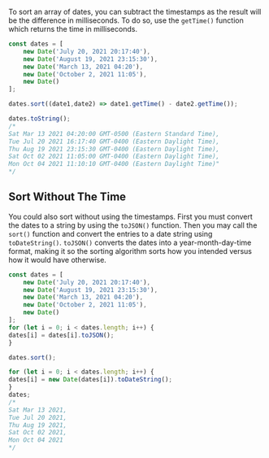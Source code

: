 To sort an array of dates, you can subtract the timestamps as the result will be the difference in milliseconds. To do so,
use the `getTime()` function which returns the time in milliseconds.

```javascript
const dates = [
    new Date('July 20, 2021 20:17:40'),
    new Date('August 19, 2021 23:15:30'),
    new Date('March 13, 2021 04:20'),
    new Date('October 2, 2021 11:05'),
    new Date()
];

dates.sort((date1,date2) => date1.getTime() - date2.getTime());

dates.toString();
/*
Sat Mar 13 2021 04:20:00 GMT-0500 (Eastern Standard Time),
Tue Jul 20 2021 16:17:40 GMT-0400 (Eastern Daylight Time),
Thu Aug 19 2021 23:15:30 GMT-0400 (Eastern Daylight Time),
Sat Oct 02 2021 11:05:00 GMT-0400 (Eastern Daylight Time),
Mon Oct 04 2021 11:10:10 GMT-0400 (Eastern Daylight Time)"
*/
```

## Sort Without The Time

You could also sort without using the timestamps. First you must convert the dates to a string by using the `toJSON()` function.
Then you may call the `sort()` function and convert the entries to a date string using `toDateString()`. `toJSON()` converts the dates
into a year-month-day-time format, making it so the sorting algorithm sorts how you intended versus how it would have otherwise.

```javascript
const dates = [
    new Date('July 20, 2021 20:17:40'),
    new Date('August 19, 2021 23:15:30'),
    new Date('March 13, 2021 04:20'),
    new Date('October 2, 2021 11:05'),
    new Date()
];
for (let i = 0; i < dates.length; i++) {
dates[i] = dates[i].toJSON();
}

dates.sort();

for (let i = 0; i < dates.length; i++) {
dates[i] = new Date(dates[i]).toDateString();
}
dates; 
/*
Sat Mar 13 2021,
Tue Jul 20 2021,
Thu Aug 19 2021,
Sat Oct 02 2021,
Mon Oct 04 2021
*/
```
